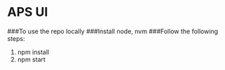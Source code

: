 # APS UI

###To use the repo locally
###Install node, nvm
###Follow the following steps:
1. npm install
2. npm start
